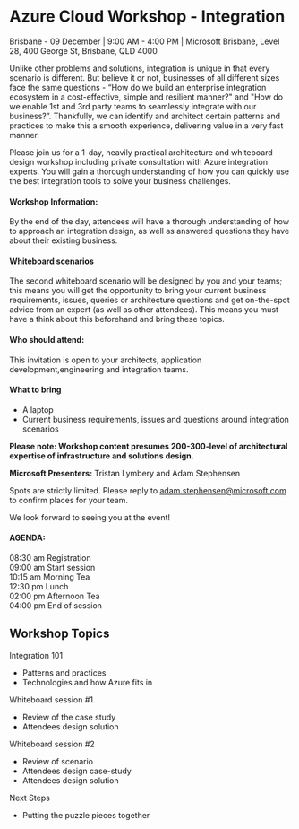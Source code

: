 # Azure Cloud Workshop - Integration

Brisbane - 09 December | 9:00 AM - 4:00 PM | Microsoft Brisbane, Level 28, 400 George St, Brisbane, QLD 4000

Unlike other problems and solutions, integration is unique in that every scenario is different. But believe it or not, businesses of all different sizes  face the same questions - “How do we build an enterprise integration ecosystem in a cost-effective, simple and resilient manner?" and "How do we enable 1st and 3rd party teams to seamlessly integrate with our business?”. Thankfully, we can identify and architect certain patterns and practices to make this a smooth experience, delivering value in a very fast manner.

Please join us for a 1-day, heavily practical architecture and whiteboard design workshop including private consultation with Azure integration experts. You will gain a thorough understanding of how you can quickly use the best integration tools to solve your business challenges.

#### Workshop Information:

By the end of the day, attendees will have a thorough understanding of how to approach an integration design, as well as answered questions they have about their existing business.


#### Whiteboard scenarios

The second whiteboard scenario will be designed by you and your teams; this means you will get the opportunity to bring your current business requirements, issues, queries or architecture questions and get on-the-spot advice from an expert (as well as other attendees). This means you must have a think about this beforehand and bring these topics.

#### Who should attend:

This invitation is open to your architects, application development,engineering and integration teams.

#### What to bring

- A laptop  
- Current business requirements, issues and questions around integration scenarios

**Please note: Workshop content presumes 200-300-level of architectural expertise of infrastructure and solutions design.**

**Microsoft Presenters:** Tristan Lymbery and Adam Stephensen

Spots are strictly limited. Please reply to adam.stephensen@microsoft.com to confirm places for your team. 

We look forward to seeing you at the event!

#### AGENDA:
08:30 am Registration  
09:00 am Start session  
10:15 am Morning Tea  
12:30 pm Lunch  
02:00 pm Afternoon Tea  
04:00 pm End of session  

## Workshop Topics

Integration 101
- Patterns and practices
- Technologies and how Azure fits in

Whiteboard session #1
- Review of the case study
- Attendees design solution

Whiteboard session #2
- Review of scenario
- Attendees design case-study
- Attendees design solution

Next Steps
- Putting the puzzle pieces together